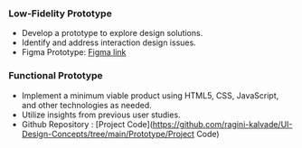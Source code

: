 ### Low-Fidelity Prototype
- Develop a prototype to explore design solutions.
- Identify and address interaction design issues.
- Figma Prototype: [Figma link](https://www.figma.com/proto/U6O102UCIY1ZnkodvXk06i/Tapify---Low-Fidelity-Prototype?node-id=7-13&t=E5Ai3b1ycbTcwsir-1)

### Functional Prototype
- Implement a minimum viable product using HTML5, CSS, JavaScript, and other technologies as needed.
- Utilize insights from previous user studies.
- Github Repository : [Project Code](https://github.com/ragini-kalvade/UI-Design-Concepts/tree/main/Prototype/Project Code)
